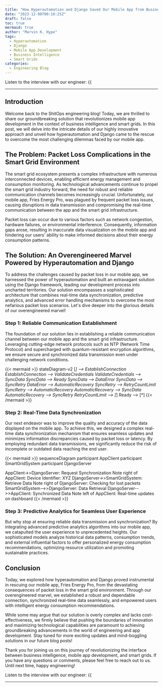 ```yaml
---
title: "How Hyperautomation and Django Saved Our Mobile App from Business Intelligence Dilemmas in Smart Grids"
date: "2023-12-08T00:10:25Z"
draft: false
toc: true
mermaid: true
author: "Marvin K. Hype"
tags:
  - Hyperautomation
  - Django
  - Mobile App Development
  - Business Intelligence
  - Smart Grids
categories:
  - Engineering Blog
---
```


Listen to the interview with our engineer: {{<audio src="https://s3.chaops.de/shitops/podcasts/how-hyperautomation-and-django-saved-our-mobile-app-from-business-intelligence-dilemmas-in-smart-grids.mp3" class="audio">}}

---

## Introduction

Welcome back to the ShitOps engineering blog! Today, we are thrilled to share our groundbreaking solution that revolutionizes mobile app development in the context of business intelligence and smart grids. In this post, we will delve into the intricate details of our highly innovative approach and unveil how hyperautomation and Django came to the rescue to overcome the most challenging dilemmas faced by our mobile app.

## The Problem: Packet Loss Complications in the Smart Grid Environment

The smart grid ecosystem presents a complex infrastructure with numerous interconnected devices, enabling efficient energy management and consumption monitoring. As technological advancements continue to propel the smart grid industry forward, the need for robust and reliable communication channels becomes increasingly crucial. Unfortunately, our mobile app, Fries Energy Pro, was plagued by frequent packet loss issues, causing disruptions in data transmission and compromising the real-time communication between the app and the smart grid infrastructure.

Packet loss can occur due to various factors such as network congestion, hardware failures, or environmental interference. Consequently, information gaps arose, resulting in inaccurate data visualization on the mobile app and hindering our users' ability to make informed decisions about their energy consumption patterns.

## The Solution: An Overengineered Marvel Powered by Hyperautomation and Django

To address the challenges caused by packet loss in our mobile app, we harnessed the power of hyperautomation and built an extravagant solution using the Django framework, leading our development process into uncharted territories. Our solution encompasses a sophisticated architecture that combines real-time data synchronization, predictive analytics, and advanced error handling mechanisms to overcome the most nefarious packet loss scenarios. Let's dive deeper into the glorious details of our overengineered marvel!

### Step 1: Reliable Communication Establishment

The foundation of our solution lies in establishing a reliable communication channel between our mobile app and the smart grid infrastructure. Leveraging cutting-edge network protocols such as NTP (Network Time Protocol) and supercharged with quantum-resistant encryption algorithms, we ensure secure and synchronized data transmission even under challenging network conditions.

{{< mermaid >}}
stateDiagram-v2
[*] --> EstablishConnection
EstablishConnection --> ValidateCredentials
ValidateCredentials --> SyncData
SyncData --> Ready
SyncData --> DataError
SyncData --> SyncRetry 
DataError --> AutomaticRecovery
SyncRetry --> RetryCountLimit
SyncRetry --> AutomaticRecovery
AutomaticRecovery --> SyncData
AutomaticRecovery --> SyncRetry
RetryCountLimit --> [*]
Ready --> [*]
{{< /mermaid >}}

### Step 2: Real-Time Data Synchronization

Our next endeavor was to improve the quality and accuracy of the data displayed on the mobile app. To achieve this, we designed a complex real-time data synchronization mechanism that ensures seamless updates and minimizes information discrepancies caused by packet loss or latency. By employing redundant data transmissions, we significantly reduce the risk of incomplete or outdated data reaching the end user.

{{< mermaid >}}
sequenceDiagram
participant AppClient
participant SmartGridSystem
participant DjangoServer

AppClient->>DjangoServer: Request Synchronization
Note right of AppClient: Device Identifier: XYZ
DjangoServer->>SmartGridSystem: Retrieve Data
Note right of DjangoServer: Checking for lost packets
SmartGridSystem-->>DjangoServer: Data Retrieval
DjangoServer-->>AppClient: Synchronized Data
Note left of AppClient: Real-time updates on dashboard
{{< /mermaid >}}

### Step 3: Predictive Analytics for Seamless User Experience

But why stop at ensuring reliable data transmission and synchronization? By integrating advanced predictive analytics algorithms into our mobile app, we catapulted the user experience to unprecedented heights. Our sophisticated models analyze historical data patterns, consumption trends, and external influential factors to offer personalized energy consumption recommendations, optimizing resource utilization and promoting sustainable practices.

## Conclusion

Today, we explored how hyperautomation and Django proved instrumental in rescuing our mobile app, Fries Energy Pro, from the devastating consequences of packet loss in the smart grid environment. Through our overengineered marvel, we established a robust and dependable connection, synchronized real-time data seamlessly, and empowered users with intelligent energy consumption recommendations.

While some may argue that our solution is overly complex and lacks cost-effectiveness, we firmly believe that pushing the boundaries of innovation and maximizing technological capabilities are paramount to achieving groundbreaking advancements in the world of engineering and app development. Stay tuned for more exciting updates and mind-boggling solutions in our future blog posts!

Thank you for joining us on this journey of revolutionizing the interface between business intelligence, mobile app development, and smart grids. If you have any questions or comments, please feel free to reach out to us. Until next time, happy engineering!

Listen to the interview with our engineer: {{<audio src="https://s3.chaops.de/shitops/podcasts/how-hyperautomation-and-django-saved-our-mobile-app-from-business-intelligence-dilemmas-in-smart-grids.mp3" class="audio">}}

---